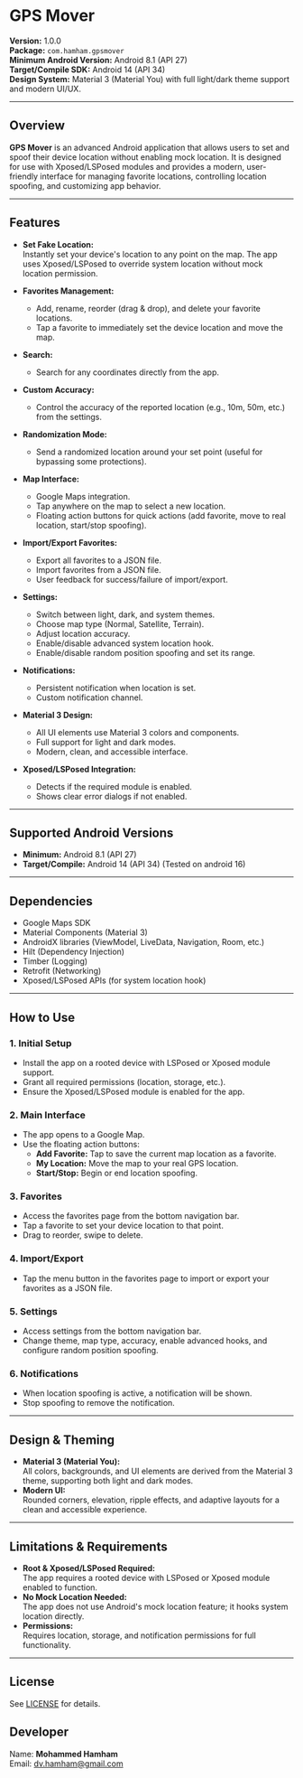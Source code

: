 # GPS Mover

**Version:** 1.0.0  
**Package:** `com.hamham.gpsmover`  
**Minimum Android Version:** Android 8.1 (API 27)  
**Target/Compile SDK:** Android 14 (API 34)  
**Design System:** Material 3 (Material You) with full light/dark theme support and modern UI/UX.

---

## Overview

**GPS Mover** is an advanced Android application that allows users to set and spoof their device location without enabling mock location. It is designed for use with Xposed/LSPosed modules and provides a modern, user-friendly interface for managing favorite locations, controlling location spoofing, and customizing app behavior.

---

## Features

- **Set Fake Location:**  
  Instantly set your device's location to any point on the map. The app uses Xposed/LSPosed to override system location without mock location permission.

- **Favorites Management:**  
  - Add, rename, reorder (drag & drop), and delete your favorite locations.
  - Tap a favorite to immediately set the device location and move the map.

- **Search:**  
  - Search for any coordinates directly from the app.

- **Custom Accuracy:**  
  - Control the accuracy of the reported location (e.g., 10m, 50m, etc.) from the settings.

- **Randomization Mode:**  
  - Send a randomized location around your set point (useful for bypassing some protections).

- **Map Interface:**  
  - Google Maps integration.
  - Tap anywhere on the map to select a new location.
  - Floating action buttons for quick actions (add favorite, move to real location, start/stop spoofing).

- **Import/Export Favorites:**  
  - Export all favorites to a JSON file.
  - Import favorites from a JSON file.
  - User feedback for success/failure of import/export.

- **Settings:**  
  - Switch between light, dark, and system themes.
  - Choose map type (Normal, Satellite, Terrain).
  - Adjust location accuracy.
  - Enable/disable advanced system location hook.
  - Enable/disable random position spoofing and set its range.

- **Notifications:**  
  - Persistent notification when location is set.
  - Custom notification channel.

- **Material 3 Design:**  
  - All UI elements use Material 3 colors and components.
  - Full support for light and dark modes.
  - Modern, clean, and accessible interface.

- **Xposed/LSPosed Integration:**  
  - Detects if the required module is enabled.
  - Shows clear error dialogs if not enabled.

---

## Supported Android Versions

- **Minimum:** Android 8.1 (API 27)
- **Target/Compile:** Android 14 (API 34) (Tested on android 16) 

---

## Dependencies

- Google Maps SDK
- Material Components (Material 3)
- AndroidX libraries (ViewModel, LiveData, Navigation, Room, etc.)
- Hilt (Dependency Injection)
- Timber (Logging)
- Retrofit (Networking)
- Xposed/LSPosed APIs (for system location hook)

---

## How to Use

### 1. **Initial Setup**
- Install the app on a rooted device with LSPosed or Xposed module support.
- Grant all required permissions (location, storage, etc.).
- Ensure the Xposed/LSPosed module is enabled for the app.

### 2. **Main Interface**
- The app opens to a Google Map.
- Use the floating action buttons:
  - **Add Favorite:** Tap to save the current map location as a favorite.
  - **My Location:** Move the map to your real GPS location.
  - **Start/Stop:** Begin or end location spoofing.

### 3. **Favorites**
- Access the favorites page from the bottom navigation bar.
- Tap a favorite to set your device location to that point.
- Drag to reorder, swipe to delete.

### 4. **Import/Export**
- Tap the menu button in the favorites page to import or export your favorites as a JSON file.

### 5. **Settings**
- Access settings from the bottom navigation bar.
- Change theme, map type, accuracy, enable advanced hooks, and configure random position spoofing.

### 6. **Notifications**
- When location spoofing is active, a notification will be shown.
- Stop spoofing to remove the notification.

---

## Design & Theming

- **Material 3 (Material You):**  
  All colors, backgrounds, and UI elements are derived from the Material 3 theme, supporting both light and dark modes.
- **Modern UI:**  
  Rounded corners, elevation, ripple effects, and adaptive layouts for a clean and accessible experience.

---

## Limitations & Requirements

- **Root & Xposed/LSPosed Required:**  
  The app requires a rooted device with LSPosed or Xposed module enabled to function.
- **No Mock Location Needed:**  
  The app does not use Android's mock location feature; it hooks system location directly.
- **Permissions:**  
  Requires location, storage, and notification permissions for full functionality.

---

## License

See [LICENSE](LICENSE) for details.



## Developer

Name: **Mohammed Hamham**  
Email: [dv.hamham@gmail.com](mailto:dv.hamham@gmail.com)

